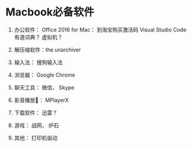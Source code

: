 # Macbook必备软件

1. 办公软件：
Office 2016 for Mac： 到淘宝购买激活码
Visual Studio Code
有道词典？
虚拟机？

2. 解压缩软件：the unarchiver

3. 输入法： 搜狗输入法

4. 浏览器： Google Chrome

5. 聊天工具： 微信， Skype

6. 影音播放： MPlayerX

7. 下载软件： 迅雷？

8. 游戏： 战网， 炉石

7. 其他： 打印机驱动
